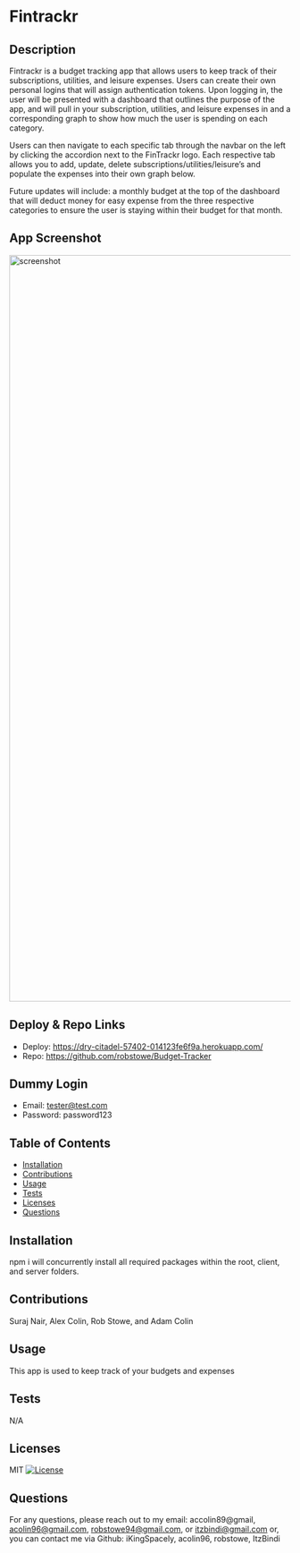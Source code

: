 # Fintrackr

## Description
Fintrackr is a budget tracking app that allows users to keep track of their subscriptions, utilities, and leisure expenses. Users can create their own personal logins that will assign authentication tokens. Upon logging in, the user will be presented with a dashboard that outlines the purpose of the app, and will pull in your subscription, utilities, and leisure expenses in and a corresponding graph to show how much the user is spending on each category. 

Users can then navigate to each specific tab through the navbar on the left by clicking the accordion next to the FinTrackr logo. Each respective tab allows you to add, update, delete subscriptions/utilities/leisure’s and populate the expenses into their own graph below. 

Future updates will include: a monthly budget at the top of the dashboard that will deduct money for easy expense from the three respective categories to ensure the user is staying within their budget for that month.

## App Screenshot
<img width="1335" alt="screenshot" src="https://github.com/robstowe/Budget-Tracker/assets/131802980/9b2cfe46-1d0f-4d5b-8e34-4369146b031b">

## Deploy & Repo Links
- Deploy: https://dry-citadel-57402-014123fe6f9a.herokuapp.com/
- Repo: https://github.com/robstowe/Budget-Tracker

## Dummy Login
- Email: tester@test.com
- Password: password123

## Table of Contents
- [Installation](#installation)
- [Contributions](#contributions)
- [Usage](#usage)
- [Tests](#tests)
- [Licenses](#licenses)
- [Questions](#questions)

## Installation
npm i will concurrently install all required packages within the root, client, and server folders.

## Contributions
Suraj Nair, Alex Colin, Rob Stowe, and Adam Colin

## Usage
This app is used to keep track of your budgets and expenses 

## Tests
N/A

## Licenses
MIT
[![License](https://img.shields.io/badge/License-MIT-red.svg)](https://opensource.org/licenses/MIT)

## Questions
For any questions, please reach out to my email: accolin89@gmail, acolin96@gmail.com, robstowe94@gmail.com, or itzbindi@gmail.com or, you can contact me via Github: iKingSpacely, acolin96, robstowe, ItzBindi
